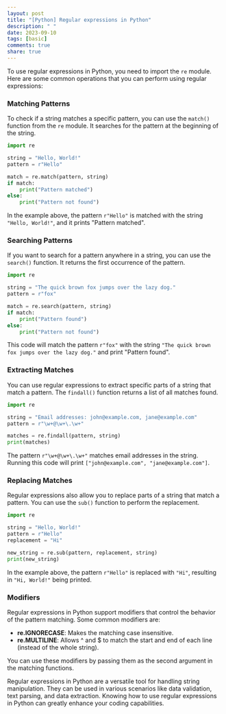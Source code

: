 ```yaml
---
layout: post
title: "[Python] Regular expressions in Python"
description: " "
date: 2023-09-10
tags: [basic]
comments: true
share: true
---
```


To use regular expressions in Python, you need to import the `re` module. Here are some common operations that you can perform using regular expressions:

### **Matching Patterns**

To check if a string matches a specific pattern, you can use the `match()` function from the `re` module. It searches for the pattern at the beginning of the string.

```python
import re

string = "Hello, World!"
pattern = r"Hello"

match = re.match(pattern, string)
if match:
    print("Pattern matched")
else:
    print("Pattern not found")
```

In the example above, the pattern `r"Hello"` is matched with the string `"Hello, World!"`, and it prints "Pattern matched".

### **Searching Patterns**

If you want to search for a pattern anywhere in a string, you can use the `search()` function. It returns the first occurrence of the pattern.

```python
import re

string = "The quick brown fox jumps over the lazy dog."
pattern = r"fox"

match = re.search(pattern, string)
if match:
    print("Pattern found")
else:
    print("Pattern not found")
```

This code will match the pattern `r"fox"` with the string `"The quick brown fox jumps over the lazy dog."` and print "Pattern found".

### **Extracting Matches**

You can use regular expressions to extract specific parts of a string that match a pattern. The `findall()` function returns a list of all matches found.

```python
import re

string = "Email addresses: john@example.com, jane@example.com"
pattern = r"\w+@\w+\.\w+"

matches = re.findall(pattern, string)
print(matches)
```

The pattern `r"\w+@\w+\.\w+"` matches email addresses in the string. Running this code will print `["john@example.com", "jane@example.com"]`.

### **Replacing Matches**

Regular expressions also allow you to replace parts of a string that match a pattern. You can use the `sub()` function to perform the replacement.

```python
import re

string = "Hello, World!"
pattern = r"Hello"
replacement = "Hi"

new_string = re.sub(pattern, replacement, string)
print(new_string)
```

In the example above, the pattern `r"Hello"` is replaced with `"Hi"`, resulting in `"Hi, World!"` being printed.

### **Modifiers**

Regular expressions in Python support modifiers that control the behavior of the pattern matching. Some common modifiers are:

- **re.IGNORECASE**: Makes the matching case insensitive.
- **re.MULTILINE**: Allows ^ and $ to match the start and end of each line (instead of the whole string).

You can use these modifiers by passing them as the second argument in the matching functions.

Regular expressions in Python are a versatile tool for handling string manipulation. They can be used in various scenarios like data validation, text parsing, and data extraction. Knowing how to use regular expressions in Python can greatly enhance your coding capabilities.